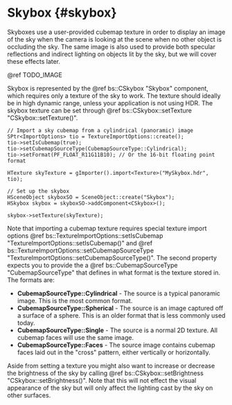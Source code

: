 Skybox						{#skybox}
===============

Skyboxes use a user-provided cubemap texture in order to display an image of the sky when the camera is looking at the scene when no other object is occluding the sky. The same image is also used to provide both specular reflections and indirect lighting on objects lit by the sky, but we will cover these effects later.

@ref TODO_IMAGE

Skybox is represented by the @ref bs::CSkybox "Skybox" component, which requires only a texture of the sky to work. The texture should ideally be in high dynamic range, unless your application is not using HDR. The skybox texture can be set through @ref bs::CSkybox::setTexture "CSkybox::setTexture()".

~~~~~~~~~~~~~{.cpp}
// Import a sky cubemap from a cylindrical (panoramic) image
SPtr<ImportOptions> tio = TextureImportOptions::create();
tio->setIsCubemap(true);
tio->setCubemapSourceType(CubemapSourceType::Cylindrical);
tio->setFormat(PF_FLOAT_R11G11B10); // Or the 16-bit floating point format

HTexture skyTexture = gImporter().import<Texture>("MySkybox.hdr", tio);

// Set up the skybox
HSceneObject skyboxSO = SceneObject::create("Skybox");
HSkybox skybox = skyboxSO->addComponent<CSkybox>();

skybox->setTexture(skyTexture);
~~~~~~~~~~~~~

Note that importing a cubemap texture requires special texture import options @ref bs::TextureImportOptions::setIsCubemap "TextureImportOptions::setIsCubemap()" and @ref bs::TextureImportOptions::setCubemapSourceType "TextureImportOptions::setCubemapSourceType()". The second property expects you to provide the a @ref bs::CubemapSourceType "CubemapSourceType" that defines in what format is the texture stored in. The formats are:
 - **CubemapSourceType::Cylindrical** - The source is a typical panoramic image. This is the most common format.
 - **CubemapSourceType::Spherical** - The source is an image captured off a surface of a sphere. This is an older format that is less commonly used today.
 - **CubemapSourceType::Single** - The source is a normal 2D texture. All cubemap faces will use the same image.
 - **CubemapSourceType::Faces** - The source image contains cubemap faces laid out in the "cross" pattern, either vertically or horizontally.

Aside from setting a texture you might also want to increase or decrease the brightness of the sky by calling @ref bs::CSkybox::setBrightness "CSkybox::setBrightness()". Note that this will not effect the visual appearance of the sky but will only affect the lighting cast by the sky on other surfaces.
